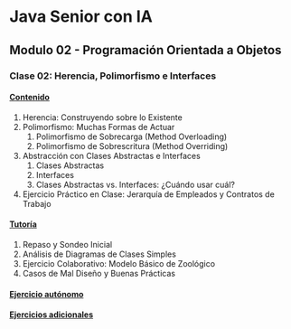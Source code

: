 # Java Senior con IA

## Modulo 02 - Programación Orientada a Objetos

### Clase 02: Herencia, Polimorfismo e Interfaces

#### [Contenido](1-contenido.md)

1. Herencia: Construyendo sobre lo Existente
2. Polimorfismo: Muchas Formas de Actuar
    1. Polimorfismo de Sobrecarga (Method Overloading)
    2. Polimorfismo de Sobrescritura (Method Overriding)
3. Abstracción con Clases Abstractas e Interfaces
    1. Clases Abstractas
    2. Interfaces
    3. Clases Abstractas vs. Interfaces: ¿Cuándo usar cuál?
4. Ejercicio Práctico en Clase: Jerarquía de Empleados y Contratos de Trabajo

#### [Tutoría](2-tutoria.md)

1. Repaso y Sondeo Inicial
2. Análisis de Diagramas de Clases Simples
3. Ejercicio Colaborativo: Modelo Básico de Zoológico
4. Casos de Mal Diseño y Buenas Prácticas

#### [Ejercicio autónomo](3-ejercicio.md)

#### [Ejercicios adicionales](4-ejercicios_adicionales.md)
